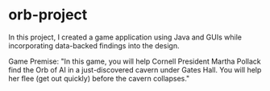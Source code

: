 # orb-project
In this project, I created a game application using Java and GUIs while incorporating data-backed findings into the design. 

Game Premise: "In this game, you will help Cornell President Martha Pollack find the Orb of AI in a just-discovered cavern under Gates Hall. You will help her flee (get out quickly) before the cavern collapses."
